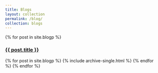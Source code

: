```yaml
---
title: Blogs
layout: collection
permalink: /blog/
collection: blogs
---
```



{% for post in site.blogp %}
  <h3>
    <a href="{{ post.url }}">{{ post.title }}</a>
  </h3>
  {% for post in site.blogp %}
    {% include archive-single.html %}
  {% endfor %}
{% endfor %}
